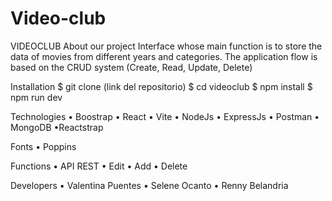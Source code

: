 # Video-club

VIDEOCLUB
About our project
Interface whose main function is to store the data of movies from different years and categories. The application flow is based on the CRUD system (Create, Read, Update, Delete)

Installation
$ git clone (link del repositorio)
$ cd videoclub
$ npm install
$ npm run dev

Technologies
• Boostrap • React • Vite • NodeJs • ExpressJs • Postman • MongoDB •Reactstrap

Fonts
• Poppins

Functions
• API REST • Edit • Add • Delete

Developers
• Valentina Puentes • Selene Ocanto • Renny Belandria
